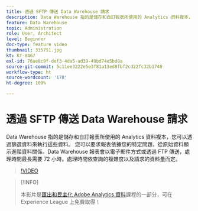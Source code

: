 ```yaml
---
title: 透過 SFTP 傳送 Data Warehouse 請求
description: Data Warehouse 指的是儲存和自訂報表所使用的 Analytics 資料複本，您可以透過篩選資料來執行這些資料。 您可以要求報表依據您的特定問題，從原始資料顯示進階資料關係。Data Warehouse 報表會以電子郵件方式或透過 FTP 傳送，處理時間最長需要 72 小時。處理時間依查詢的複雜度以及請求的資料量而定。
feature: Data Warehouse
topic: Administration
role: User, Architect
level: Beginner
doc-type: feature video
thumbnail: 335751.jpg
kt: KT-8467
exl-id: 76ae8c9f-def3-4da5-ad39-49bd74e5bd8a
source-git-commit: 5c11ee3222e5e3f81a13ed8fbf2cd22fc32b1740
workflow-type: ht
source-wordcount: '178'
ht-degree: 100%

---
```


# 透過 SFTP 傳送 Data Warehouse 請求

Data Warehouse 指的是儲存和自訂報表所使用的 Analytics 資料複本，您可以透過篩選資料來執行這些資料。 您可以要求報表依據您的特定問題，從原始資料顯示進階資料關係。Data Warehouse 報表會以電子郵件方式或透過 FTP 傳送，處理時間最長需要 72 小時。處理時間依查詢的複雜度以及請求的資料量而定。

>[!VIDEO](https://video.tv.adobe.com/v/335751/?quality=12&learn=on)

>[!INFO]
>
> 本影片是[匯出和民主化 Adobe Analytics 資料](https://experienceleague.adobe.com/?recommended=Analytics-A-1-2022.1.democratizing)課程的一部分，可在 Experience League 上免費取得！